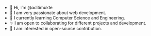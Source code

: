 - 👋 Hi, I’m @aditimukte
- 👀 I am very passionate about web development.
- 🌱 I currently learning Computer Science and Engineering.
- ✨ I am open to collaborating for different projects and development.
- 👀 I am interested in open-source contribution.
<!---
aditimukte/aditimukte is a ✨ special ✨ repository because its `README.md` (this file) appears on your GitHub profile.
You can click the Preview link to take a look at your changes.
--->
